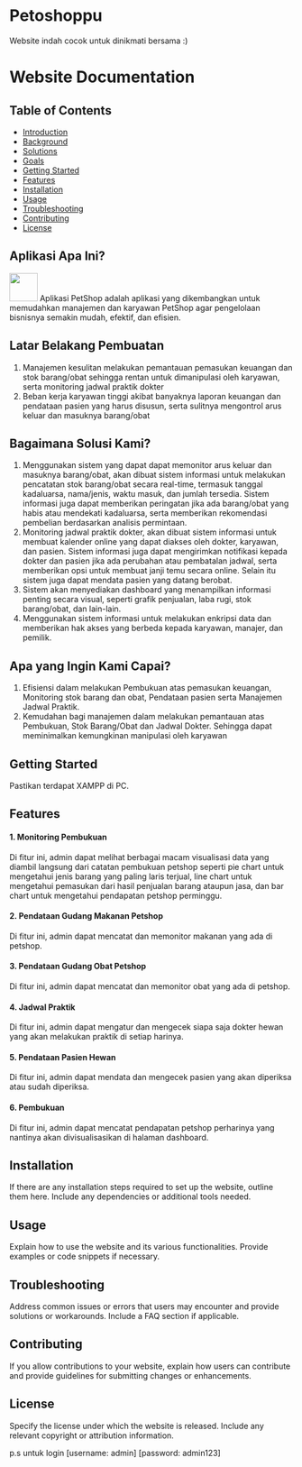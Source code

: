 # Petoshoppu
Website indah cocok untuk dinikmati bersama :)

# Website Documentation

## Table of Contents


- [Introduction](#aplikasi-apa-ini)
- [Background](#latar-belakang-pembuatan)
- [Solutions](#bagaimana-solusi-kami)
- [Goals](#apa-yang-ingin-kami-capai)
- [Getting Started](#getting-started)
- [Features](#features)
- [Installation](#installation)
- [Usage](#usage)
- [Troubleshooting](#troubleshooting)
- [Contributing](#contributing)
- [License](#license)

## Aplikasi Apa Ini?
<img src="https://raw.githubusercontent.com/FortAwesome/Font-Awesome/6.x/svgs/solid/cube.svg" fill="#f7e944" width="50" height="50">
Aplikasi PetShop adalah aplikasi yang dikembangkan untuk memudahkan manajemen dan karyawan PetShop agar pengelolaan bisnisnya semakin mudah, efektif, dan efisien.

## Latar Belakang Pembuatan
1. Manajemen kesulitan melakukan pemantauan pemasukan keuangan dan stok barang/obat sehingga rentan untuk dimanipulasi oleh karyawan, serta monitoring jadwal praktik dokter
2. Beban kerja karyawan tinggi akibat banyaknya laporan keuangan dan pendataan pasien yang harus disusun, serta sulitnya mengontrol arus keluar dan masuknya barang/obat

## Bagaimana Solusi Kami?
1. Menggunakan sistem yang dapat dapat memonitor arus keluar dan masuknya barang/obat, akan dibuat sistem informasi untuk melakukan pencatatan stok barang/obat secara real-time, termasuk tanggal kadaluarsa, nama/jenis, waktu masuk, dan jumlah tersedia. Sistem informasi juga dapat memberikan peringatan jika ada barang/obat yang habis atau mendekati kadaluarsa, serta memberikan rekomendasi pembelian berdasarkan analisis permintaan.
2. Monitoring jadwal praktik dokter, akan dibuat sistem informasi untuk membuat kalender online yang dapat diakses oleh dokter, karyawan, dan pasien. Sistem informasi juga dapat mengirimkan notifikasi kepada dokter dan pasien jika ada perubahan atau pembatalan jadwal, serta memberikan opsi untuk membuat janji temu secara online. Selain itu sistem juga dapat mendata pasien yang datang berobat.
3. Sistem akan menyediakan dashboard yang menampilkan informasi penting secara visual, seperti grafik penjualan, laba rugi, stok barang/obat, dan lain-lain.
4. Menggunakan sistem informasi untuk melakukan enkripsi data dan memberikan hak akses yang berbeda kepada karyawan, manajer, dan pemilik. 

## Apa yang Ingin Kami Capai?
1. Efisiensi dalam melakukan Pembukuan atas pemasukan keuangan, Monitoring stok barang dan obat, Pendataan pasien serta Manajemen Jadwal Praktik.
2. Kemudahan bagi manajemen dalam melakukan pemantauan atas Pembukuan, Stok Barang/Obat dan Jadwal Dokter. Sehingga dapat meminimalkan kemungkinan manipulasi oleh karyawan

## Getting Started
Pastikan terdapat XAMPP di PC.

## Features
#### 1. Monitoring Pembukuan
Di fitur ini, admin dapat melihat berbagai macam visualisasi data yang diambil langsung dari catatan pembukuan petshop seperti pie chart untuk mengetahui jenis barang yang paling laris terjual, line chart untuk mengetahui pemasukan dari hasil penjualan barang ataupun jasa, dan bar chart untuk mengetahui pendapatan petshop perminggu.

#### 2. Pendataan Gudang Makanan Petshop
Di fitur ini, admin dapat mencatat dan memonitor makanan yang ada di petshop.

#### 3. Pendataan Gudang Obat Petshop
Di fitur ini, admin dapat mencatat dan memonitor obat yang ada di petshop.

#### 4. Jadwal Praktik
Di fitur ini, admin dapat mengatur dan mengecek siapa saja dokter hewan yang akan melakukan praktik di setiap harinya.

#### 5. Pendataan Pasien Hewan
Di fitur ini, admin dapat mendata dan mengecek pasien yang akan diperiksa atau sudah diperiksa.

#### 6. Pembukuan
Di fitur ini, admin dapat mencatat pendapatan petshop perharinya yang nantinya akan divisualisasikan di halaman dashboard.

## Installation
If there are any installation steps required to set up the website, outline them here. Include any dependencies or additional tools needed.

## Usage
Explain how to use the website and its various functionalities. Provide examples or code snippets if necessary.

## Troubleshooting
Address common issues or errors that users may encounter and provide solutions or workarounds. Include a FAQ section if applicable.

## Contributing
If you allow contributions to your website, explain how users can contribute and provide guidelines for submitting changes or enhancements.

## License
Specify the license under which the website is released. Include any relevant copyright or attribution information.

p.s untuk login
    [username: admin]
    [password: admin123]

